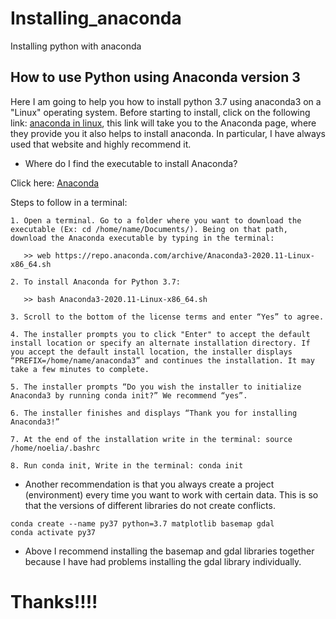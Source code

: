 # Installing_anaconda
Installing python with anaconda

## How to use Python using Anaconda version 3
Here I am going to help you how to install python 3.7 using anaconda3 on a "Linux" operating system. Before starting to install, click on the following link: [anaconda in linux](https://docs.anaconda.com/anaconda/install/linux/), this link will take you to the Anaconda page, where they provide you it also helps to install anaconda. In particular, I have always used that website and highly recommend it.

* Where do I find the executable to install Anaconda?

Click here: [Anaconda](https://www.anaconda.com/products/individual#linux)

Steps to follow in a terminal:
```
1. Open a terminal. Go to a folder where you want to download the executable (Ex: cd /home/name/Documents/). Being on that path, download the Anaconda executable by typing in the terminal:
  
   >> web https://repo.anaconda.com/archive/Anaconda3-2020.11-Linux-x86_64.sh
  
2. To install Anaconda for Python 3.7:
 
   >> bash Anaconda3-2020.11-Linux-x86_64.sh 

3. Scroll to the bottom of the license terms and enter “Yes” to agree.

4. The installer prompts you to click "Enter" to accept the default install location or specify an alternate installation directory. If you accept the default install location, the installer displays “PREFIX=/home/name/anaconda3” and continues the installation. It may take a few minutes to complete.

5. The installer prompts “Do you wish the installer to initialize Anaconda3 by running conda init?” We recommend “yes”.

6. The installer finishes and displays “Thank you for installing Anaconda3!”

7. At the end of the installation write in the terminal: source /home/noelia/.bashrc 

8. Run conda init, Write in the terminal: conda init

```
* Another recommendation is that you always create a project (environment) every time you want to work with certain data. This is so that the versions of different libraries do not create conflicts.

```
conda create --name py37 python=3.7 matplotlib basemap gdal 
conda activate py37
```
* Above I recommend installing the basemap and gdal libraries together because I have had problems installing the gdal library individually. 

# Thanks!!!!
